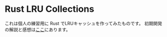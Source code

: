 # Rust LRU Collections

これは個人の練習用に Rust でLRUキャッシュを作ってみたものです。
初期開発の解説と感想は[ここ](https://qiita.com/WniKwo/items/488b4d6cdafd2e2b67e8)にあります。
